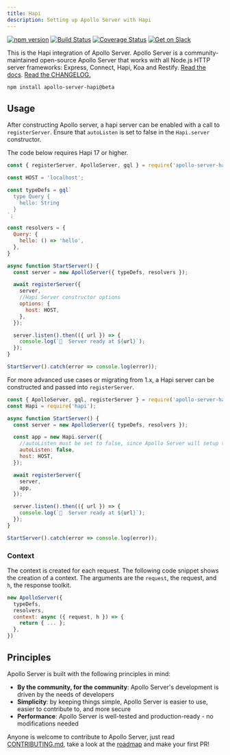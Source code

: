 ```yaml
---
title: Hapi
description: Setting up Apollo Server with Hapi
---
```


[![npm version](https://badge.fury.io/js/apollo-server-core.svg)](https://badge.fury.io/js/apollo-server-core) [![Build Status](https://circleci.com/gh/apollographql/apollo-cache-control-js.svg?style=svg)](https://circleci.com/gh/apollographql/apollo-cache-control-js) [![Coverage Status](https://coveralls.io/repos/github/apollographql/apollo-server/badge.svg?branch=master)](https://coveralls.io/github/apollographql/apollo-server?branch=master) [![Get on Slack](https://img.shields.io/badge/slack-join-orange.svg)](https://www.apollographql.com/#slack)

This is the Hapi integration of Apollo Server. Apollo Server is a community-maintained open-source Apollo Server that works with all Node.js HTTP server frameworks: Express, Connect, Hapi, Koa and Restify. [Read the docs](https://www.apollographql.com/docs/apollo-server/). [Read the CHANGELOG.](https://github.com/apollographql/apollo-server/blob/master/CHANGELOG.md)

```sh
npm install apollo-server-hapi@beta
```

## Usage

After constructing Apollo server, a hapi server can be enabled with a call to `registerServer`. Ensure that `autoListen` is set to false in the `Hapi.server` constructor.

The code below requires Hapi 17 or higher.

```js
const { registerServer, ApolloServer, gql } = require('apollo-server-hapi');

const HOST = 'localhost';

const typeDefs = gql`
  type Query {
    hello: String
  }
`;

const resolvers = {
  Query: {
    hello: () => 'hello',
  },
}

async function StartServer() {
  const server = new ApolloServer({ typeDefs, resolvers });

  await registerServer({
    server,
    //Hapi Server constructor options
    options: {
      host: HOST,
    },
  });

  server.listen().then(({ url }) => {
    console.log(`🚀  Server ready at ${url}`);
  });
}

StartServer().catch(error => console.log(error));
```

For more advanced use cases or migrating from 1.x, a Hapi server can be constructed and passed into `registerServer`.

```js
const { ApolloServer, gql, registerServer } = require('apollo-server-hapi');
const Hapi = require('hapi');

async function StartServer() {
  const server = new ApolloServer({ typeDefs, resolvers });

  const app = new Hapi.server({
    //autoListen must be set to false, since Apollo Server will setup the listener
    autoListen: false,
    host: HOST,
  });

  await registerServer({
    server,
    app,
  });

  server.listen().then(({ url }) => {
    console.log(`🚀  Server ready at ${url}`);
  });
}

StartServer().catch(error => console.log(error));
```

### Context

The context is created for each request. The following code snippet shows the creation of a context. The arguments are the `request`, the request, and `h`, the response toolkit.

```js
new ApolloServer({
  typeDefs,
  resolvers,
  context: async ({ request, h }) => {
    return { ... };
  },
})
```

## Principles

Apollo Server is built with the following principles in mind:

* **By the community, for the community**: Apollo Server's development is driven by the needs of developers
* **Simplicity**: by keeping things simple, Apollo Server is easier to use, easier to contribute to, and more secure
* **Performance**: Apollo Server is well-tested and production-ready - no modifications needed

Anyone is welcome to contribute to Apollo Server, just read [CONTRIBUTING.md](https://github.com/apollographql/apollo-server/blob/master/CONTRIBUTING.md), take a look at the [roadmap](https://github.com/apollographql/apollo-server/blob/master/ROADMAP.md) and make your first PR!
